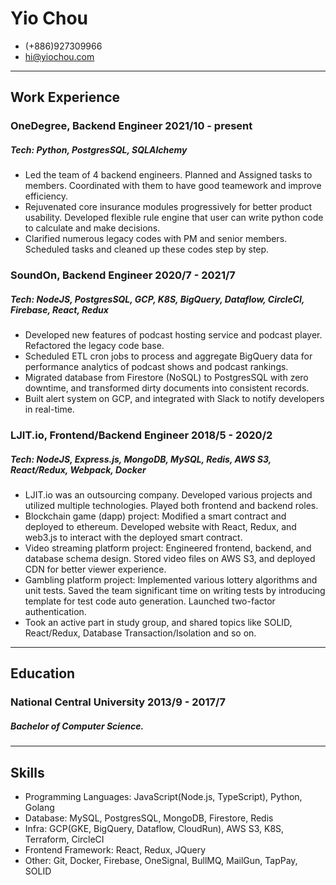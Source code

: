 <!-- The (first) h1 will be used as the <title> of the HTML page -->

# Yio Chou

<!-- The unordered list immediately after the h1 will be formatted on a single
line. It is intended to be used for contact details -->

- (+886)927309966
- hi@yiochou.com

<!-- The paragraph after the h1 and ul and before the first h2 is optional. It
is intended to be used for a short summary. -->

---

## Work Experience

<!-- You have to wrap the "left" and "right" half of these headings in spans by
hand -->

### <span> OneDegree, Backend Engineer </span> 2021/10 - present

##### Tech: Python, PostgresSQL, SQLAlchemy

- Led the team of 4 backend engineers. Planned and Assigned tasks to members. Coordinated with them to have good teamework and improve efficiency.
- Rejuvenated core insurance modules progressively for better product usability. Developed flexible rule engine that user can write python code to calculate and make decisions.
- Clarified numerous legacy codes with PM and senior members. Scheduled tasks and cleaned up these codes step by step.

### <span> SoundOn, Backend Engineer </span> 2020/7 - 2021/7

##### Tech: NodeJS, PostgresSQL, GCP, K8S, BigQuery, Dataflow, CircleCI, Firebase, React, Redux

- Developed new features of podcast hosting service and podcast player. Refactored the legacy code base.
- Scheduled ETL cron jobs to process and aggregate BigQuery data for performance analytics of podcast shows and podcast rankings.
- Migrated database from Firestore (NoSQL) to PostgresSQL with zero downtime, and transformed dirty documents into consistent records.
- Built alert system on GCP, and integrated with Slack to notify developers in real-time.

### <span> LJIT.io, Frontend/Backend Engineer </span> 2018/5 - 2020/2

##### Tech: NodeJS, Express.js, MongoDB, MySQL, Redis, AWS S3, React/Redux, Webpack, Docker

- LJIT.io was an outsourcing company. Developed various projects and utilized multiple technologies. Played both frontend and backend roles.
- Blockchain game (dapp) project: Modified a smart contract and deployed to ethereum. Developed website with React, Redux, and web3.js to interact with the deployed smart contract.
- Video streaming platform project: Engineered frontend, backend, and database schema design. Stored video files on AWS S3, and deployed CDN for better viewer experience.
- Gambling platform project: Implemented various lottery algorithms and unit tests. Saved the team significant time on writing tests by introducing template for test code auto generation. Launched two-factor authentication.
- Took an active part in study group, and shared topics like SOLID, React/Redux, Database Transaction/Isolation and so on.

---

## Education

### <span> National Central University </span> 2013/9 - 2017/7

##### **Bachelor of Computer Science**.

---

## Skills

- Programming Languages: JavaScript(Node.js, TypeScript), Python, Golang
- Database: MySQL, PostgresSQL, MongoDB, Firestore, Redis
- Infra: GCP(GKE, BigQuery, Dataflow, CloudRun), AWS S3, K8S, Terraform, CircleCI
- Frontend Framework: React, Redux, JQuery
- Other: Git, Docker, Firebase, OneSignal, BullMQ, MailGun, TapPay, SOLID
